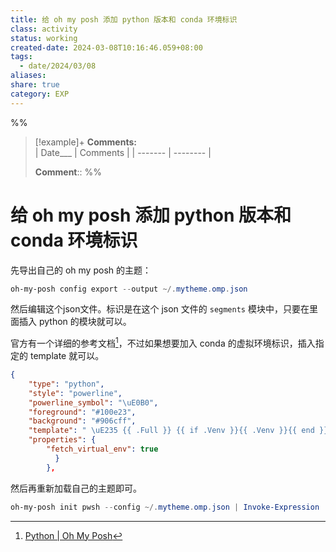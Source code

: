 ```yaml
---
title: 给 oh my posh 添加 python 版本和 conda 环境标识
class: activity
status: working
created-date: 2024-03-08T10:16:46.059+08:00
tags:
  - date/2024/03/08
aliases: 
share: true
category: EXP
---
```


%%
> [!example]+ **Comments:**     
>  | Date___ | Comments |
> | ------- | -------- |
> 
>  **Comment**:: 
%%

# 给 oh my posh 添加 python 版本和 conda 环境标识

先导出自己的 oh my posh 的主题：

```powershell
oh-my-posh config export --output ~/.mytheme.omp.json
```

然后编辑这个json文件。标识是在这个 json 文件的 `segments` 模块中，只要在里面插入 python 的模块就可以。

官方有一个详细的参考文档[^1]，不过如果想要加入 conda 的虚拟环境标识，插入指定的 template 就可以。

```json
{
    "type": "python",
    "style": "powerline",
    "powerline_symbol": "\uE0B0",
    "foreground": "#100e23",
    "background": "#906cff",
    "template": " \uE235 {{ .Full }} {{ if .Venv }}{{ .Venv }}{{ end }}",
    "properties": {
        "fetch_virtual_env": true
          }
        },
```

然后再重新加载自己的主题即可。

```powershell
oh-my-posh init pwsh --config ~/.mytheme.omp.json | Invoke-Expression
```

[^1]: [Python | Oh My Posh](https://ohmyposh.dev/docs/segments/python)
